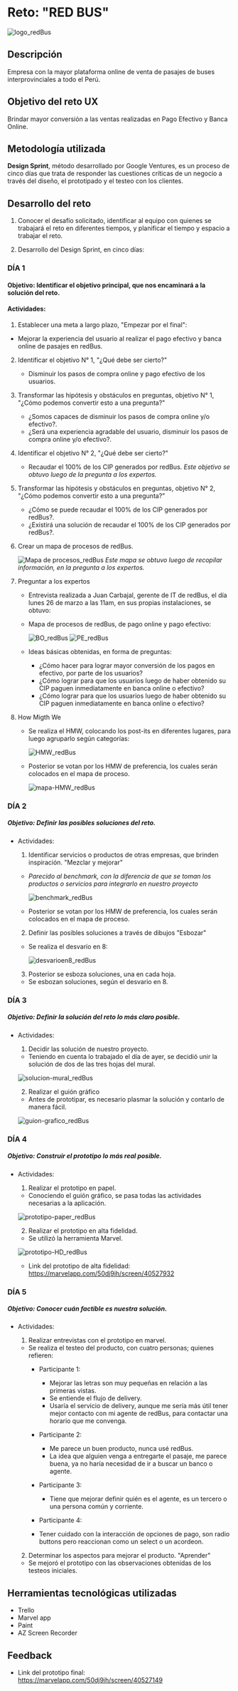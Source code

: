 # Reto: "RED BUS"

![logo_redBus](assets/images/logo_redBus.jpg)

## Descripción

Empresa con la mayor plataforma online de venta de pasajes de buses interprovinciales a todo el Perú.

## Objetivo del reto UX

Brindar mayor conversión a las ventas realizadas en Pago Efectivo y Banca Online.

## Metodología utilizada

**Design Sprint**, método desarrollado por Google Ventures, es un proceso de cinco días que trata de responder las cuestiones críticas de un negocio a través del diseño, el prototipado y el testeo con los clientes.

## Desarrollo del reto

1. Conocer el desafío solicitado, identificar al equipo con quienes se trabajará el reto en diferentes tiempos, y planificar el tiempo y espacio a trabajar el reto.

2. Desarrollo del Design Sprint, en cinco días:

 ### DÍA 1
    
 #### Objetivo: Identificar el objetivo principal, que nos encaminará a la solución del reto.
 
 #### Actividades:

1. Establecer una meta a largo plazo, "Empezar por el final":

* Mejorar la experiencia del usuario al realizar el pago efectivo y banca online de pasajes en redBus.


2. Identificar el objetivo N° 1, "¿Qué debe ser cierto?"

    * Disminuir los pasos de compra online y pago efectivo de los usuarios.

3. Transformar las hipótesis y obstáculos en preguntas, objetivo N° 1, "¿Cómo podemos convertir esto a una pregunta?"

    * ¿Somos capaces de disminuir los pasos de compra online y/o efectivo?.
    * ¿Será una experiencia agradable del usuario, disminuir los pasos de compra online y/o efectivo?.

4. Identificar el objetivo N° 2, "¿Qué debe ser cierto?"

    * Recaudar el 100% de los CIP generados por redBus.
      *Este objetivo se obtuvo luego de la pregunta a los expertos.*
    
5. Transformar las hipótesis y obstáculos en preguntas, objetivo N° 2, "¿Cómo podemos convertir esto a una pregunta?"
      
    * ¿Cómo se puede recaudar el 100% de los CIP generados por redBus?.
    * ¿Existirá una solución de recaudar el 100% de los CIP generados por redBus?.
    
6. Crear un mapa de procesos de redBus.
    
      ![Mapa de procesos_redBus](assets/images/mapa-procesos-Vane.png)
       *Este mapa se obtuvo luego de recopilar información, en la pregunta a los expertos.*
    
7. Preguntar a los expertos
      
    * Entrevista realizada a Juan Carbajal, gerente de IT de redBus, el día lunes 26 de marzo a las 11am, en sus propias instalaciones, se obtuvo:
    * Mapa de procesos de redBus, de pago online y pago efectivo:

      ![BO_redBus](assets/images/mapa-proceso-rb-2.png)
      ![PE_redBus](assets/images/mapa-proceso-rb.png)
          
    * Ideas básicas obtenidas, en forma de preguntas:
        * ¿Cómo hacer para lograr mayor conversión de los pagos en efectivo, por parte de los usuarios?
        * ¿Cómo lograr para que los usuarios luego de haber obtenido su CIP paguen inmediatamente en banca online o efectivo?
        * ¿Cómo lograr para que los usuarios luego de haber obtenido su CIP paguen inmediatamente en banca online o efectivo?

8. How Migth We
      
    * Se realiza el HMW, colocando los post-its en diferentes lugares, para luego agruparlo según categorías:
      
      ![HMW_redBus](assets/images/HowMigthWe.jpg)
      
    * Posterior se votan por los HMW de preferencia, los cuales serán colocados en el mapa de proceso.
      
      ![mapa-HMW_redBus](assets/images/mapa-HMW.jpg)

### DÍA 2
    
 ##### Objetivo: Definir las posibles soluciones del reto.
 
 * Actividades:
 
    1. Identificar servicios o productos de otras empresas, que brinden inspiración. "Mezclar y mejorar"
       
     * *Parecido al benchmark, con la diferencia de que se toman los productos o servicios para integrarlo en nuestro proyecto*
            
        ![benchmark_redBus](assets/images/benchmark2.jpg)
        
     * Posterior se votan por los HMW de preferencia, los cuales serán colocados en el mapa de proceso.
      
    2. Definir las posibles soluciones a través de dibujos "Esbozar"
    
     * Se realiza el desvarío en 8:
        
        ![desvarioen8_redBus](assets/images/desvario-8.jpg)
        
    3. Posterior se esboza soluciones, una en cada hoja.
    
     * Se esbozan soluciones, según el desvario en 8.
    

 ### DÍA 3
    
 ##### Objetivo: Definir la solución del reto lo más claro posible.
 
 * Actividades:
 
    1. Decidir las solución de nuestro proyecto.
     
      * Teniendo en cuenta lo trabajado el día de ayer, se decidió unir la solución de dos de las tres hojas del mural.
      
    ![solucion-mural_redBus](assets/images/solucion-mural.jpg)
      
    2. Realizar el guión gráfico
    
      * Antes de prototipar, es necesario plasmar la solución y contarlo de manera fácil.
    
    ![guion-grafico_redBus](assets/images/guion-grafico.jpg)
        
 ### DÍA 4
    
 ##### Objetivo: Construir el prototipo lo más real posible.
 
 * Actividades:
 
    1. Realizar el prototipo en papel.
     
      * Conociendo el guión gráfico, se pasa todas las actividades necesarias a la aplicación.
      
    ![prototipo-paper_redBus](assets/images/prototipo-paper.jpg)
      
    2. Realizar el prototipo en alta fidelidad.
    
      * Se utilizó la herramienta Marvel.
    
    ![prototipo-HD_redBus](assets/images/prototipo-alta-fidelidad.png)
        
      * Link del prototipo de alta fidelidad:  https://marvelapp.com/50dj9ih/screen/40527932
 
 ### DÍA 5
    
 ##### Objetivo: Conocer cuán factible es nuestra solución.
 
 * Actividades:
 
    1. Realizar entrevistas con el prototipo en marvel.
     
      * Se realiza el testeo del producto, con cuatro personas; quienes refieren:
        - Participante 1: 
          - Mejorar las letras son muy pequeñas en relación a las primeras vistas.
          - Se entiende el flujo de delivery.
          - Usaría el servicio de delivery, aunque me sería más útil tener mejor contacto con mi agente de redBus, para contactar una horario que me convenga.
        
        - Participante 2: 
          - Me parece un buen producto, nunca usé redBus.
          - La idea que alguien venga a entregarte el pasaje, me parece buena, ya no haría necesidad de ir a buscar un banco o agente.
        
        - Participante 3: 
          - Tiene que mejorar definir quién es el agente, es un tercero o una persona común y corriente.
          
         - Participante 4: 
          - Tener cuidado con la interacción de opciones de pago, son radio buttons pero reaccionan como un select o un acordeon.
        
    2. Determinar los aspectos para mejorar el producto. "Aprender"
    
     * Se mejoró el prototipo con las observaciones obtenidas de los testeos iniciales.
         
## Herramientas tecnológicas utilizadas

   * Trello
   * Marvel app
   * Paint
   * AZ Screen Recorder
   
## Feedback

   * Link del prototipo final:  https://marvelapp.com/50dj9ih/screen/40527149